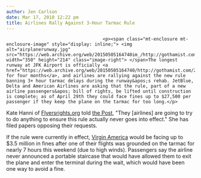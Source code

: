 ```yaml
---
author: Jen Carlson
date: Mar 17, 2010 12:22 pm
title: Airlines Rally Against 3-Hour Tarmac Rule
---
```


	
										<p><span class="mt-enclosure mt-enclosure-image" style="display: inline;"> <img alt="airplanerunway.jpg" src="https://web.archive.org/web/20150505164740im_/http://gothamist.com/attachments/arts_jen/airplanerunway.jpg" width="350" height="214" class="image-right"> </span>The longest runway at JFK Airport is officially <a href="https://web.archive.org/web/20150505164740/http://gothamist.com/2010/03/01/jfk_runway.php">closed for four months</a>, and airlines are rallying against the new rule banning 3+ hour tarmac delays during the runway&apos;s rehab. JetBlue, Delta and American Airlines are asking that the rule, part of a new airline passengers&apos; bill of rights, be lifted until construction is complete; as of April 29th they could face fines up to $27,500 per passenger if they keep the plane on the tarmac for too long.</p>

<p>Kate Hanni of <a href="https://web.archive.org/web/20150505164740/http://flyersrights.org/">Flyersrights.org</a> told <a href="https://web.archive.org/web/20150505164740/http://www.nypost.com/p/news/national/airline_evasive_flying_RxiztKIU2TlqhtNlWgCOLK">the Post</a>, &quot;They [airlines] are going to try to do anything to ensure this rule actually never goes into effect.&quot; She has filed papers opposing their requests.</p>

<p>If the rule were currently in effect, <a href="https://web.archive.org/web/20150505164740/http://gothamist.com/2010/03/16/virgin_america.php">Virgin America</a> would be facing up to $3.5 million in fines after one of their flights was grounded on the tarmac for nearly 7 hours this weekend (due to high winds). Passengers say the airline never announced a portable staircase that would have allowed them to exit the plane and enter the terminal during the wait, which would have been one way to avoid a fine.</p>					
										
									
				